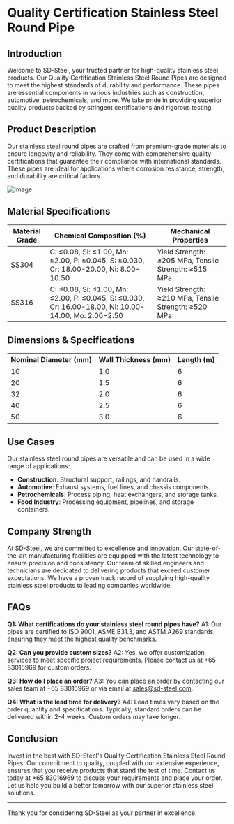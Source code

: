 # Quality Certification Stainless Steel Round Pipe

## Introduction

Welcome to SD-Steel, your trusted partner for high-quality stainless steel products. Our Quality Certification Stainless Steel Round Pipes are designed to meet the highest standards of durability and performance. These pipes are essential components in various industries such as construction, automotive, petrochemicals, and more. We take pride in providing superior quality products backed by stringent certifications and rigorous testing.

## Product Description

Our stainless steel round pipes are crafted from premium-grade materials to ensure longevity and reliability. They come with comprehensive quality certifications that guarantee their compliance with international standards. These pipes are ideal for applications where corrosion resistance, strength, and durability are critical factors.

![Image](https://github.com/user-attachments/assets/2567258e-e124-4816-932d-1809bd27ef0b)

## Material Specifications

| **Material Grade** | **Chemical Composition (%)** | **Mechanical Properties** |
|--------------------|-----------------------------|----------------------------|
| SS304              | C: ≤0.08, Si: ≤1.00, Mn: ≤2.00, P: ≤0.045, S: ≤0.030, Cr: 18.00-20.00, Ni: 8.00-10.50 | Yield Strength: ≥205 MPa, Tensile Strength: ≥515 MPa |
| SS316              | C: ≤0.08, Si: ≤1.00, Mn: ≤2.00, P: ≤0.045, S: ≤0.030, Cr: 16.00-18.00, Ni: 10.00-14.00, Mo: 2.00-2.50 | Yield Strength: ≥210 MPa, Tensile Strength: ≥520 MPa |

## Dimensions & Specifications

| **Nominal Diameter (mm)** | **Wall Thickness (mm)** | **Length (m)** |
|---------------------------|-------------------------|----------------|
| 10                        | 1.0                      | 6              |
| 20                        | 1.5                      | 6              |
| 32                        | 2.0                      | 6              |
| 40                        | 2.5                      | 6              |
| 50                        | 3.0                      | 6              |

## Use Cases

Our stainless steel round pipes are versatile and can be used in a wide range of applications:

- **Construction**: Structural support, railings, and handrails.
- **Automotive**: Exhaust systems, fuel lines, and chassis components.
- **Petrochemicals**: Process piping, heat exchangers, and storage tanks.
- **Food Industry**: Processing equipment, pipelines, and storage containers.

## Company Strength

At SD-Steel, we are committed to excellence and innovation. Our state-of-the-art manufacturing facilities are equipped with the latest technology to ensure precision and consistency. Our team of skilled engineers and technicians are dedicated to delivering products that exceed customer expectations. We have a proven track record of supplying high-quality stainless steel products to leading companies worldwide.

## FAQs

**Q1: What certifications do your stainless steel round pipes have?**
A1: Our pipes are certified to ISO 9001, ASME B31.3, and ASTM A269 standards, ensuring they meet the highest quality benchmarks.

**Q2: Can you provide custom sizes?**
A2: Yes, we offer customization services to meet specific project requirements. Please contact us at +65 83016969 for custom orders.

**Q3: How do I place an order?**
A3: You can place an order by contacting our sales team at +65 83016969 or via email at sales@sd-steel.com.

**Q4: What is the lead time for delivery?**
A4: Lead times vary based on the order quantity and specifications. Typically, standard orders can be delivered within 2-4 weeks. Custom orders may take longer.

## Conclusion

Invest in the best with SD-Steel's Quality Certification Stainless Steel Round Pipes. Our commitment to quality, coupled with our extensive experience, ensures that you receive products that stand the test of time. Contact us today at +65 83016969 to discuss your requirements and place your order. Let us help you build a better tomorrow with our superior stainless steel solutions.

---

Thank you for considering SD-Steel as your partner in excellence.